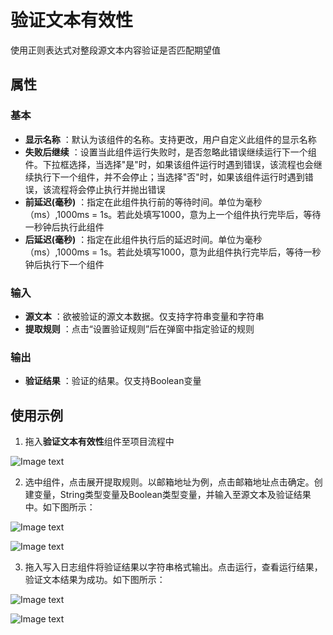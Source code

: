 # 验证文本有效性

使用正则表达式对整段源文本内容验证是否匹配期望值

## 属性

### 基本

- **显示名称** ：默认为该组件的名称。支持更改，用户自定义此组件的显示名称
- **失败后继续** ：设置当此组件运行失败时，是否忽略此错误继续运行下一个组件。下拉框选择，当选择"是"时，如果该组件运行时遇到错误，该流程也会继续执行下一个组件，并不会停止；当选择"否"时，如果该组件运行时遇到错误，该流程将会停止执行并抛出错误
- **前延迟(毫秒)** ：指定在此组件执行前的等待时间。单位为毫秒（ms）,1000ms = 1s。若此处填写1000，意为上一个组件执行完毕后，等待一秒钟后执行此组件
- **后延迟(毫秒)** ：指定在此组件执行后的延迟时间。单位为毫秒（ms）,1000ms = 1s。若此处填写1000，意为此组件执行完毕后，等待一秒钟后执行下一个组件

### 输入

- **源文本** ：欲被验证的源文本数据。仅支持字符串变量和字符串
- **提取规则** ：点击“设置验证规则”后在弹窗中指定验证的规则

### 输出

- **验证结果** ：验证的结果。仅支持Boolean变量

## 使用示例

1. 拖入**验证文本有效性**组件至项目流程中

![Image text](https://docimages.blob.core.chinacloudapi.cn/images/Activities/VerifyTextActivity2021010401.png)

2. 选中组件，点击展开提取规则。以邮箱地址为例，点击邮箱地址点击确定。创建变量，String类型变量及Boolean类型变量，并输入至源文本及验证结果中。如下图所示：

![Image text](https://docimages.blob.core.chinacloudapi.cn/images/Activities/VerifyTextActivity2021010402.png)

![Image text](https://docimages.blob.core.chinacloudapi.cn/images/Activities/VerifyTextActivity2021010403.png)

3. 拖入写入日志组件将验证结果以字符串格式输出。点击运行，查看运行结果，验证文本结果为成功。如下图所示：

![Image text](https://docimages.blob.core.chinacloudapi.cn/images/Activities/VerifyTextActivity2021010404.png)

![Image text](https://docimages.blob.core.chinacloudapi.cn/images/Activities/VerifyTextActivity2021010405.png)
